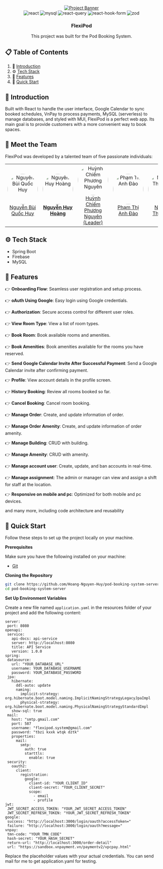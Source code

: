 <div align="center">
  <br />
    <a href="https://flexipod.site/" target="_blank">
      <img src="[https://lh3.google.com/u/0/d/1Xpl-rU2eUZ9LfH7XCJjokRUs1JX_6Izu=w2848-h1476-iv1" alt="Project Banner">
    </a>
  <br />

  <div>
    <img src="https://img.shields.io/badge/-React-black?style=for-the-badge&logoColor=white&logo=react&color=61DAFB" alt="react" />
    <img src="https://img.shields.io/badge/-MySQL-black?style=for-the-badge&logoColor=white&logo=mysql&color=4169E1" alt="mysql" />
    <img src="https://img.shields.io/badge/-Tanstack Query-black?style=for-the-badge&logoColor=white&logo=reactquery&color=red" alt="react-query" />
    <img src="https://img.shields.io/badge/-React Hook Form-black?style=for-the-badge&logoColor=white&logo=reacthookform&color=EC5990" alt="react-hook-form" />
    <img src="https://img.shields.io/badge/-Zod-black?style=for-the-badge&logoColor=white&logo=zod&color=3E67B1" alt="zod" />
  </div>


<h3 align="center">FlexiPod</h3>

   <div align="center">
     This project was built for the Pod Booking System.
    </div>
</div>

## 📋 <a name="table">Table of Contents</a>

1. 🤖 [Introduction](#introduction)
2. ⚙️ [Tech Stack](#tech-stack)
3. 🔋 [Features](#features)
4. 🤸 [Quick Start](#quick-start)

## <a name="introduction">🤖 Introduction</a>

Built with React to handle the user interface, Google Calendar to sync booked schedules, VnPay to process payments, MySQL (serverless) to manage databases, and styled with MUI, FlexiPod is a perfect web app. Its main goal is to provide customers with a more convenient way to book spaces.

## <a name="meet-the-team">👥 Meet the Team</a>

FlexiPod was developed by a talented team of five passionate individuals:

<table align="center">
  <tr>
    <td align="center">
      <a href="https://github.com/HuyDiCode" target="_blank" title="Nguyễn Bùi Quốc Huy">
        <img src="https://avatars.githubusercontent.com/u/153421231?v=4" alt="Nguyễn Bùi Quốc Huy" width="100" height="100" style="border-radius: 50%;" />
        <br />
        Nguyễn Bùi Quốc Huy
      </a>
    </td>
    <td align="center">
      <a href="https://github.com/Hoang-Nguyen-Huy" target="_blank" title="Nguyễn Huy Hoàng">
        <img src="https://avatars.githubusercontent.com/u/121879570?v=4" alt="Nguyễn Huy Hoàng" width="100" height="100" style="border-radius: 50%;" />
        <br />
        <strong>Nguyễn Huy Hoàng</strong>
      </a>
    </td>
    <td align="center">
      <a href="https://github.com/nguyenhcp2004" target="_blank" title="Huỳnh Chiếm Phương Nguyên">
        <img src="https://avatars.githubusercontent.com/u/140372018?v=4" alt="Huỳnh Chiếm Phương Nguyên" width="100" height="100" style="border-radius: 50%;" />
        <br />
        Huỳnh Chiếm Phương Nguyên (Leader)
      </a>
    </td>
    <td align="center">
      <a href="https://github.com/toki-ai" target="_blank" title="Phạm Thị Anh Đào">
        <img src="https://avatars.githubusercontent.com/u/127603666?v=4" alt="Phạm Thị Anh Đào" width="100" height="100" style="border-radius: 50%;" />
        <br />
        Phạm Thị Anh Đào
      </a>
    </td>
    <td align="center">
      <a href="https://github.com/ThanhTriIsCoding" target="_blank" title="Nguyễn Thanh Trí">
        <img src="https://avatars.githubusercontent.com/u/86301855?v=4" alt="Nguyễn Thanh Trí" width="100" height="100" style="border-radius: 50%;" />
        <br />
        Nguyễn Thanh Trí
      </a>
    </td>
  </tr>
</table>



## <a name="tech-stack">⚙️ Tech Stack</a>

- Spring Boot 
- Firebase
- MySQL

## <a name="features">🔋 Features</a>

👉 **Onboarding Flow**: Seamless user registration and setup process.

👉 **oAuth Using Google**: Easy login using Google credentials.

👉 **Authorization**: Secure access control for different user roles.

👉 **View Room Type**: View a list of room types.

👉 **Book Room**: Book available rooms and amenities.

👉 **Book Amenities**: Book amenities available for the rooms you have reserved.

👉 **Send Google Calendar Invite After Successful Payment**: Send a Google Calendar invite after confirming payment.

👉 **Profile**: View account details in the profile screen.

👉 **History Booking**: Review all rooms booked so far.

👉 **Cancel Booking**: Cancel room booking.

👉 **Manage Order**: Create, and update information of order.

👉 **Manage Order Amenity**: Create, and update information of order amenity.

👉 **Manage Building**: CRUD with building.

👉 **Manage Amenity**: CRUD with amenity.

👉 **Manage account user**: Create, update, and ban accounts in real-time.

👉 **Manage assignment**: The admin or manager can view and assign a shift for staff at the location.

👉 **Responsive on mobile and pc**: Optimized for both mobile and pc devices.

and many more, including code architecture and reusability

## <a name="quick-start">🤸 Quick Start</a>

Follow these steps to set up the project locally on your machine.

**Prerequisites**

Make sure you have the following installed on your machine:

- [Git](https://git-scm.com/)

**Cloning the Repository**

```bash
git clone https://github.com/Hoang-Nguyen-Huy/pod-booking-system-server.git
cd pod-booking-system-server
```

**Set Up Environment Variables**

Create a new file named `application.yaml` in the resources folder of your project and add the following content:

```env
server:
 port: 8080
openapi:
 service:
   api-docs: api-service
   server: http://localhost:8080
   title: API Service
   version: 1.0.0
spring:
 datasource:
   url: "YOUR_DATABASE_URL"
   username: YOUR_DATABASE_USERNAME
   password: YOUR_DATABASE_PASSWORD
 jpa:
   hibernate:
     ddl-auto: update
     naming:
       implicit-strategy: org.hibernate.boot.model.naming.ImplicitNamingStrategyLegacyJpaImpl
       physical-strategy: org.hibernate.boot.model.naming.PhysicalNamingStrategyStandardImpl
   show-sql: true
 mail:
   host: "smtp.gmail.com"
   port: 587
   username: "flexipod.system@gmail.com"
   password: "tbzi kxxk wtqk dztk"
   properties:
     mail:
       smtp:
         auth: true
         starttls:
           enable: true
 security:
   oauth2:
     client:
       registration:
         google:
           client-id: "YOUR_CLIENT_ID"
           client-secret: "YOUR_CLIENT_SECRET"
           scope:
             - email
             - profile
jwt:
 JWT_SECRET_ACCESS_TOKEN: "YOUR_JWT_SECRET_ACCESS_TOKEN"
 JWT_SECRET_REFRESH_TOKEN: "YOUR_JWT_SECRET_REFRESH_TOKEN"
google:
 success: "http://localhost:3000/login/oauth?accessToken="
 failure: "http://localhost:3000/login/oauth?message="
vnpay:
 tmn-code: "YOUR_TMN_CODE"
 hash-secret: "YOUR_HASH_SECRET"
 return-url: "http://localhost:3000/order-detail"
 url: "https://sandbox.vnpayment.vn/paymentv2/vpcpay.html"
```

Replace the placeholder values with your actual credentials. You can send mail for me to get application.yaml for testing.

